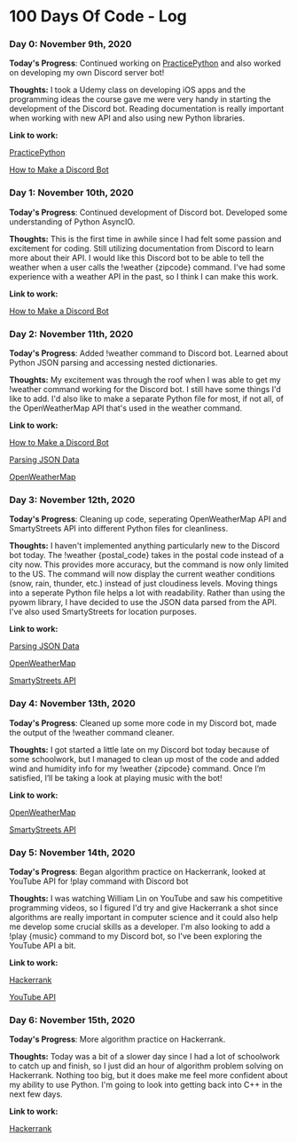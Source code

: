# 100 Days Of Code - Log

### Day 0: November 9th, 2020

**Today's Progress**: Continued working on [PracticePython](https://www.practicepython.org/) and also worked on developing my own Discord server bot!

**Thoughts:** I took a Udemy class on developing iOS apps and the programming ideas the course gave me were very handy in starting the development of the Discord bot. Reading documentation is really important when working with new API and also using new Python libraries.

**Link to work:**

[PracticePython](https://www.practicepython.org/)

[How to Make a Discord Bot](https://realpython.com/how-to-make-a-discord-bot-python/#how-to-make-a-discord-bot-in-python)

### Day 1: November 10th, 2020

**Today's Progress**: Continued development of Discord bot. Developed some understanding of Python AsyncIO.

**Thoughts:** This is the first time in awhile since I had felt some passion and excitement for coding. Still utilizing documentation from Discord to learn more about their API. I would like this Discord bot to be able to tell the weather when a user calls the !weather {zipcode} command. I've had some experience with a weather API in the past, so I think I can make this work.

**Link to work:**

[How to Make a Discord Bot](https://realpython.com/how-to-make-a-discord-bot-python/#how-to-make-a-discord-bot-in-python)

### Day 2: November 11th, 2020

**Today's Progress**: Added !weather command to Discord bot. Learned about Python JSON parsing and accessing nested dictionaries.

**Thoughts:** My excitement was through the roof when I was able to get my !weather command working for the Discord bot. I still have some things I'd like to add. I'd also like to make a separate Python file for most, if not all, of the OpenWeatherMap API that's used in the weather command. 

**Link to work:**

[How to Make a Discord Bot](https://realpython.com/how-to-make-a-discord-bot-python/#how-to-make-a-discord-bot-in-python)

[Parsing JSON Data](https://www.programiz.com/python-programming/json)

[OpenWeatherMap](https://openweathermap.org/)

### Day 3: November 12th, 2020

**Today's Progress**: Cleaning up code, seperating OpenWeatherMap API and SmartyStreets API into different Python files for cleanliness.

**Thoughts:** I haven't implemented anything particularly new to the Discord bot today. The !weather {postal_code} takes in the postal code instead of a city now. This provides more accuracy, but the command is now only limited to the US. The command will now display the current weather conditions (snow, rain, thunder, etc.) instead of just cloudiness levels. Moving things into a seperate Python file helps a lot with readability. Rather than using the pyowm library, I have decided to use the JSON data parsed from the API. I've also used SmartyStreets for location purposes.

**Link to work:**

[Parsing JSON Data](https://www.programiz.com/python-programming/json)

[OpenWeatherMap](https://openweathermap.org/)

[SmartyStreets API](https://smartystreets.com/docs/cloud/us-zipcode-api)

### Day 4: November 13th, 2020

**Today's Progress**: Cleaned up some more code in my Discord bot, made the output of the !weather command cleaner.

**Thoughts:** I got started a little late on my Discord bot today because of some schoolwork, but I managed to clean up most of the code and added wind and humidity info for my !weather {zipcode} command. Once I’m satisfied, I’ll be taking a look at playing music with the bot!

**Link to work:**

[OpenWeatherMap](https://openweathermap.org/)

[SmartyStreets API](https://smartystreets.com/docs/cloud/us-zipcode-api)

### Day 5: November 14th, 2020

**Today's Progress**: Began algorithm practice on Hackerrank, looked at YouTube API for !play command with Discord bot

**Thoughts:** I was watching William Lin on YouTube and saw his competitive programming videos, so I figured I'd try and give Hackerrank a shot since algorithms are really important in computer science and it could also help me develop some crucial skills as a developer. I'm also looking to add a !play {music} command to my Discord bot, so I've been exploring the YouTube API a bit.

**Link to work:**

[Hackerrank](https://www.hackerrank.com/)

[YouTube API](https://developers.google.com/youtube/v3)

### Day 6: November 15th, 2020

**Today's Progress**: More algorithm practice on Hackerrank.

**Thoughts:** Today was a bit of a slower day since I had a lot of schoolwork to catch up and finish, so I just did an hour of algorithm problem solving on Hackerrank. Nothing too big, but it does make me feel more confident about my ability to use Python. I'm going to look into getting back into C++ in the next few days.

**Link to work:**

[Hackerrank](https://www.hackerrank.com/)
